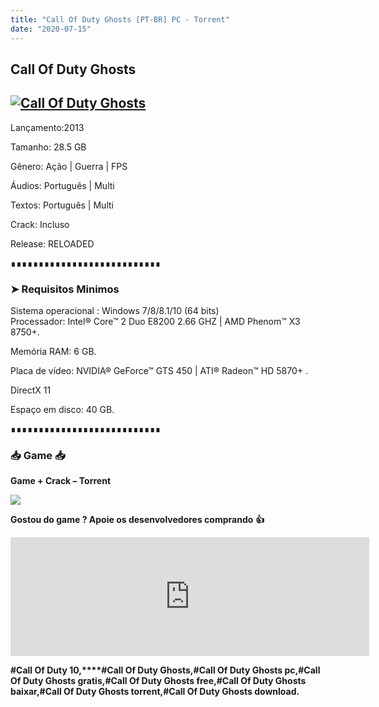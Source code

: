 ```yaml
---
title: "Call Of Duty Ghosts [PT-BR] PC - Torrent"
date: "2020-07-15"
---
```


## Call Of Duty Ghosts

## [![](https://1.bp.blogspot.com/-mx_VdKUGDTU/XwFUO4k11PI/AAAAAAAAAyM/DHEK9J9tBAkEUKPFkMTRiRgivZptd-_cACLcBGAsYHQ/s640/maxresdefault.jpg "Call Of Duty Ghosts ")](https://1.bp.blogspot.com/-mx_VdKUGDTU/XwFUO4k11PI/AAAAAAAAAyM/DHEK9J9tBAkEUKPFkMTRiRgivZptd-_cACLcBGAsYHQ/s1600/maxresdefault.jpg)

  

Lançamento:2013

Tamanho: 28.5 GB

Gênero: Ação | Guerra | FPS

Áudios: Português | Multi

Textos: Português | Multi

Crack: Incluso

Release: RELOADED  
  

∎∎∎∎∎∎∎∎∎∎∎∎∎∎∎∎∎∎∎∎∎∎∎∎∎∎∎

  

### ➤ Requisitos Minimos

Sistema operacional : Windows 7/8/8.1/10 (64 bits)  
Processador: Intel® Core™ 2 Duo E8200 2.66 GHZ | AMD Phenom™ X3 8750+.

Memória RAM: 6 GB.

Placa de vídeo: NVIDIA® GeForce™ GTS 450 | ATI® Radeon™ HD 5870+ .

DirectX 11

Espaço em disco: 40 GB.

∎∎∎∎∎∎∎∎∎∎∎∎∎∎∎∎∎∎∎∎∎∎∎∎∎∎∎

### 📥 Game 📥

**Game + Crack – Torrent**

[![](https://1.bp.blogspot.com/-RBh2DeQzAe8/XwRU-bThfxI/AAAAAAAAAyo/zh6a7D_ZZmoSXzZfoCOXS891h1Tb-1i6gCPcBGAYYCw/s400/3185816cd74683d96d375aa5f1443064.png)](https://stfly.me/2p9F)

**Gostou do game ? Apoie os desenvolvedores comprando** **👍**

<iframe frameborder="0" height="190" src="https://store.steampowered.com/widget/209160/" width="574"></iframe>

**#Call Of Duty 10,****#Call Of Duty Ghosts,#Call Of Duty Ghosts pc,#Call Of Duty Ghosts gratis,#Call Of Duty Ghosts free,#Call Of Duty Ghosts baixar,#Call Of Duty Ghosts torrent,#Call Of Duty Ghosts download.**
